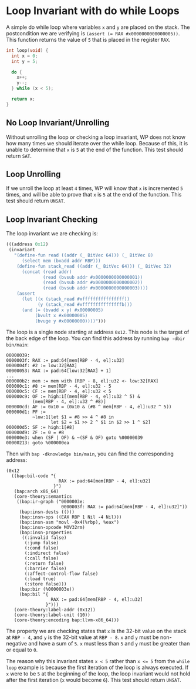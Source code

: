 # Loop Invariant with do while Loops

A simple do while loop where variables `x` and `y` are placed on the stack. The
postcondition we are verifying is `(assert (= RAX #x0000000000000005))`. This
function returns the value of `5` that is placed in the register `RAX`.

```c
int loop(void) {
  int x = 0;
  int y = 5;

  do {
    x++;
    y--;
  } while (x < 5);

  return x;
}
```

## No Loop Invariant/Unrolling

Without unrolling the loop or checking a loop invariant, WP does not know how
many times we should iterate over the while loop. Because of this, it is unable
to determine that `x` is `5` at the end of the function. This test should return
`SAT`.

## Loop Unrolling

If we unroll the loop at least `4` times, WP will know that `x` is incremented
`5` times, and will be able to prove that `x` is `5` at the end of the function.
This test should return `UNSAT`.

## Loop Invariant Checking

The loop invariant we are checking is:

```lisp
(((address 0x12)
 (invariant
   "(define-fun read ((addr (_ BitVec 64))) (_ BitVec 8)
      (select mem (bvadd addr RBP)))
    (define-fun stack_read ((addr (_ BitVec 64))) (_ BitVec 32)
      (concat (read addr)
              (read (bvsub addr #x0000000000000001))
              (read (bvsub addr #x0000000000000002))
              (read (bvsub addr #x0000000000000003))))
    (assert
      (let ((x (stack_read #xffffffffffffffff))
            (y (stack_read #xfffffffffffffffb)))
      (and (= (bvadd x y) #x00000005)
           (bvult x #x00000005)
           (bvuge y #x00000000))))")))
```

The loop is a single node starting at address `0x12`. This node is the target of
the back edge of the loop. You can find this address by running
`bap -dbir bin/main`:

```
00000039:
0000003f: RAX := pad:64[mem[RBP - 4, el]:u32]
0000004f: #2 := low:32[RAX]
00000053: RAX := pad:64[low:32[RAX] + 1]
...
000000b2: mem := mem with [RBP - 8, el]:u32 <- low:32[RAX]
000000c1: #8 := mem[RBP - 4, el]:u32 - 5
000000c5: CF := mem[RBP - 4, el]:u32 < 5
000000c9: OF := high:1[(mem[RBP - 4, el]:u32 ^ 5) &
          (mem[RBP - 4, el]:u32 ^ #8)]
000000cd: AF := 0x10 = (0x10 & (#8 ^ mem[RBP - 4, el]:u32 ^ 5))
000000d1: PF :=
          ~low:1[let $1 = #8 >> 4 ^ #8 in
                 let $2 = $1 >> 2 ^ $1 in $2 >> 1 ^ $2]
000000d5: SF := high:1[#8]
000000d9: ZF := 0 = #8
000000e3: when (SF | OF) & ~(SF & OF) goto %00000039
00000213: goto %000000ea
```

Then with `bap -dknowledge bin/main`, you can find the corresponding address:

```
(0x12
  ((bap:bil-code "{
                    RAX := pad:64[mem[RBP - 4, el]:u32]
                  }")
   (bap:arch x86_64)
   (core-theory:semantics
    ((bap:ir-graph ("0000003e:
                     0000003f: RAX := pad:64[mem[RBP - 4, el]:u32]"))
     (bap:insn-dests (()))
     (bap:insn-ops ((EAX RBP 1 Nil -4 Nil)))
     (bap:insn-asm "movl -0x4(%rbp), %eax")
     (bap:insn-opcode MOV32rm)
     (bap:insn-properties
      ((:invalid false)
       (:jump false)
       (:cond false)
       (:indirect false)
       (:call false)
       (:return false)
       (:barrier false)
       (:affect-control-flow false)
       (:load true)
       (:store false)))
     (bap:bir (%0000003e))
     (bap:bil "{
                 RAX := pad:64[mem[RBP - 4, el]:u32]
               }")))
   (core-theory:label-addr (0x12))
   (core-theory:label-unit (10))
   (core-theory:encoding bap:llvm-x86_64)))
   ```

The property we are checking states that `x` is the 32-bit value on the stack at
`RBP - 4`, and `y` is the 32-bit value at `RBP - 8`. `x` and `y` must be
non-negative and have a sum of `5`. `x` must less than `5` and `y`
must be greater than or equal to `0`.

The reason why this invariant states `x < 5` rather than `x <= 5` from the
`while loop` example is because the first iteration of the loop is always
executed. If `x` were to be `5` at the beginning of the loop, the loop invariant
would not hold after the first iteration (`x` would become `6`). This test
should return `UNSAT`.
